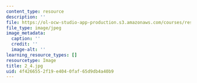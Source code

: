 ```yaml
---
content_type: resource
description: ''
file: https://ol-ocw-studio-app-production.s3.amazonaws.com/courses/res-18-006-calculus-revisited-single-variable-calculus-fall-2010/4f4266552f19e4040faf65d9db4a40b9_2_4.jpg
file_type: image/jpeg
image_metadata:
  caption: ''
  credit: ''
  image-alt: ''
learning_resource_types: []
resourcetype: Image
title: 2_4.jpg
uid: 4f426655-2f19-e404-0faf-65d9db4a40b9
---
```

